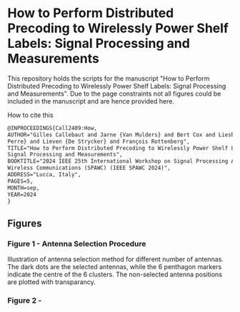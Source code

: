 # How to Perform Distributed Precoding to Wirelessly Power Shelf Labels: Signal Processing and Measurements

This repository holds the scripts for the manuscript "How to Perform Distributed Precoding to Wirelessly Power Shelf Labels: Signal Processing and Measurements".
Due to the page constraints not all figures could be included in the manuscript and are hence provided here.

How to cite this
```latex
@INPROCEEDINGS{Call2409:How,
AUTHOR="Gilles Callebaut and Jarne {Van Mulders} and Bert Cox and Liesbet {Van der
Perre} and Lieven {De Strycker} and François Rottenberg",
TITLE="How to Perform Distributed Precoding to Wirelessly Power Shelf Labels:
Signal Processing and Measurements",
BOOKTITLE="2024 IEEE 25th International Workshop on Signal Processing Advances in
Wireless Communications (SPAWC) (IEEE SPAWC 2024)",
ADDRESS="Lucca, Italy",
PAGES=5,
MONTH=sep,
YEAR=2024
}

```


## Figures


### Figure 1 - Antenna Selection Procedure

Illustration of antenna selection method for different number of antennas. 
The dark dots are the selected antennas, while the 6 penthagon markers indicate the centre of the 6 clusters. 
The non-selected antenna positions are plotted with transparancy.

### Figure 2 -



